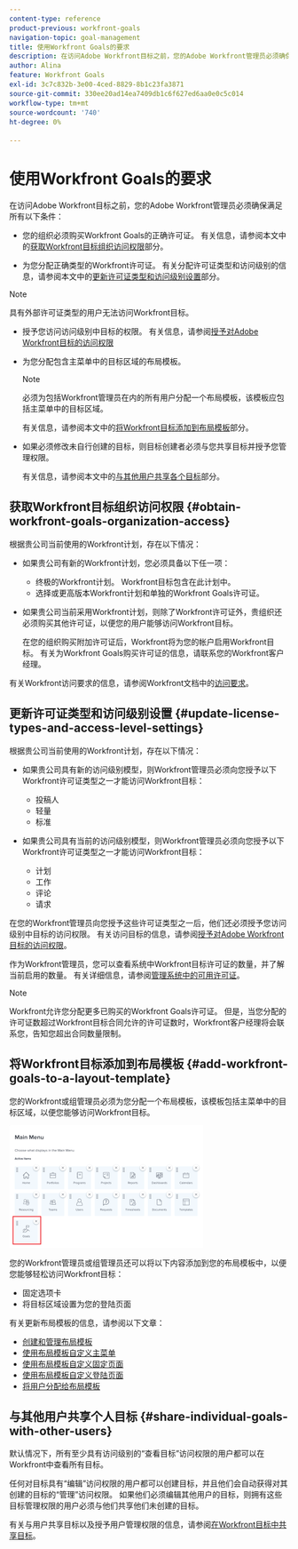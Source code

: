 ```yaml
---
content-type: reference
product-previous: workfront-goals
navigation-topic: goal-management
title: 使用Workfront Goals的要求
description: 在访问Adobe Workfront目标之前，您的Adobe Workfront管理员必须确保满足某些条件。
author: Alina
feature: Workfront Goals
exl-id: 3c7c832b-3e00-4ced-8829-8b1c23fa3871
source-git-commit: 330ee20ad14ea7409db1c6f627ed6aa0e0c5c014
workflow-type: tm+mt
source-wordcount: '740'
ht-degree: 0%

---
```


# 使用Workfront Goals的要求

在访问Adobe Workfront目标之前，您的Adobe Workfront管理员必须确保满足所有以下条件：

<!--drafted for P&P - replace the first bullet with this one when licensing changes: 
* Your company must purchase the correct Adobe Worfront plan or Adobe Workfront Goal license. For information, see the section [Obtain Workfront Goals organization access](#obtain-workfront-goals-organization-access)in this article.-->

* 您的组织必须购买Workfront Goals的正确许可证。 有关信息，请参阅本文中的[获取Workfront目标组织访问权限](#obtain-workfront-goals-organization-access)部分。

* 为您分配正确类型的Workfront许可证。 有关分配许可证类型和访问级别的信息，请参阅本文中的[更新许可证类型和访问级别设置](#update-license-types-and-access-level-settings)部分。

>[!NOTE]
>
>具有外部许可证类型的用户无法访问Workfront目标。

* 授予您访问访问级别中目标的权限。 有关信息，请参阅[授予对Adobe Workfront目标的访问权限](../../administration-and-setup/add-users/configure-and-grant-access/grant-access-goals.md)

* 为您分配包含主菜单中的目标区域的布局模板。

  >[!NOTE]
  >
  >必须为包括Workfront管理员在内的所有用户分配一个布局模板，该模板应包括主菜单中的目标区域。

  有关信息，请参阅本文中的[将Workfront目标添加到布局模板](#add-workfront-goals-to-a-layout-template)部分。

* 如果必须修改未自行创建的目标，则目标创建者必须与您共享目标并授予您管理权限。

  有关信息，请参阅本文中的[与其他用户共享各个目标](#share-individual-goals-with-other-users)部分。

## 获取Workfront目标组织访问权限 {#obtain-workfront-goals-organization-access}


根据贵公司当前使用的Workfront计划，存在以下情况：

* 如果贵公司有新的Workfront计划，您必须具备以下任一项：

   * 终极的Workfront计划。 Workfront目标包含在此计划中。
   * 选择或更高版本Workfront计划和单独的Workfront Goals许可证。

* 如果贵公司当前采用Workfront计划，则除了Workfront许可证外，贵组织还必须购买其他许可证，以便您的用户能够访问Workfront目标。

  在您的组织购买附加许可证后，Workfront将为您的帐户启用Workfront目标。 有关为Workfront Goals购买许可证的信息，请联系您的Workfront客户经理。

有关Workfront访问要求的信息，请参阅Workfront文档中的[访问要求](/help/quicksilver/administration-and-setup/add-users/access-levels-and-object-permissions/access-level-requirements-in-documentation.md)。

## 更新许可证类型和访问级别设置  {#update-license-types-and-access-level-settings}

根据贵公司当前使用的Workfront计划，存在以下情况：

* 如果贵公司具有新的访问级别模型，则Workfront管理员必须向您授予以下Workfront许可证类型之一才能访问Workfront目标：

   * 投稿人
   * 轻量
   * 标准

* 如果贵公司具有当前的访问级别模型，则Workfront管理员必须向您授予以下Workfront许可证类型之一才能访问Workfront目标：

   * 计划
   * 工作
   * 评论
   * 请求

在您的Workfront管理员向您授予这些许可证类型之一后，他们还必须授予您访问级别中目标的访问权限。 有关访问目标的信息，请参阅[授予对Adobe Workfront目标的访问权限](../../administration-and-setup/add-users/configure-and-grant-access/grant-access-goals.md)。

作为Workfront管理员，您可以查看系统中Workfront目标许可证的数量，并了解当前启用的数量。 有关详细信息，请参阅[管理系统中的可用许可证](../../administration-and-setup/get-started-wf-administration/manage-available-licenses-in-your-system.md)。

>[!NOTE]
>
>Workfront允许您分配更多已购买的Workfront Goals许可证。 但是，当您分配的许可证数超过Workfront目标合同允许的许可证数时，Workfront客户经理将会联系您，告知您超出合同数量限制。

## 将Workfront目标添加到布局模板 {#add-workfront-goals-to-a-layout-template}

您的Workfront或组管理员必须为您分配一个布局模板，该模板包括主菜单中的目标区域，以便您能够访问Workfront目标。

![](assets/layout-template-align-highlighted-350x220.png)

您的Workfront管理员或组管理员还可以将以下内容添加到您的布局模板中，以便您能够轻松访问Workfront目标：

* 固定选项卡
* 将目标区域设置为您的登陆页面

有关更新布局模板的信息，请参阅以下文章：

* [创建和管理布局模板](../../administration-and-setup/customize-workfront/use-layout-templates/create-and-manage-layout-templates.md)
* [使用布局模板自定义主菜单](../../administration-and-setup/customize-workfront/use-layout-templates/customize-main-menu.md)
* [使用布局模板自定义固定页面](../../administration-and-setup/customize-workfront/use-layout-templates/customize-pinned-pages.md)
* [使用布局模板自定义登陆页面](../../administration-and-setup/customize-workfront/use-layout-templates/customize-landing-page.md)
* [将用户分配给布局模板](../../administration-and-setup/customize-workfront/use-layout-templates/assign-users-to-layout-template.md)

## 与其他用户共享个人目标 {#share-individual-goals-with-other-users}

默认情况下，所有至少具有访问级别的“查看目标”访问权限的用户都可以在Workfront中查看所有目标。

任何对目标具有“编辑”访问权限的用户都可以创建目标，并且他们会自动获得对其创建的目标的“管理”访问权限。 如果他们必须编辑其他用户的目标，则拥有这些目标管理权限的用户必须与他们共享他们未创建的目标。

有关与用户共享目标以及授予用户管理权限的信息，请参阅[在Workfront目标中共享目标](../../workfront-goals/workfront-goals-settings/share-a-goal.md)。
